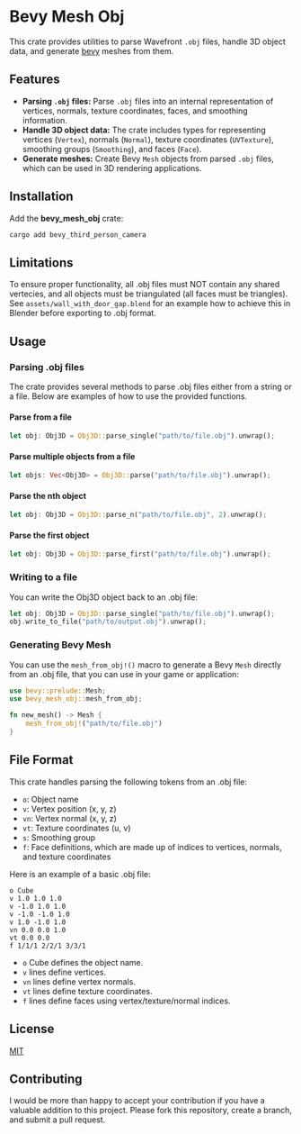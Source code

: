 # Bevy Mesh Obj

This crate provides utilities to parse Wavefront `.obj` files, handle 3D object data, and generate [bevy](https://github.com/bevyengine/bevy) meshes from them.

## Features

- **Parsing `.obj` files:** Parse `.obj` files into an internal representation of vertices, normals, texture coordinates, faces, and smoothing information.
- **Handle 3D object data:** The crate includes types for representing vertices (`Vertex`), normals (`Normal`), texture coordinates (`UVTexture`), smoothing groups (`Smoothing`), and faces (`Face`).
- **Generate meshes:** Create Bevy `Mesh` objects from parsed `.obj` files, which can be used in 3D rendering applications.


## Installation

Add the **bevy_mesh_obj** crate: 

```bash
cargo add bevy_third_person_camera
```

## Limitations

To ensure proper functionality, all .obj files must NOT contain any shared vertecies, and all objects must be triangulated (all faces must be triangles). See `assets/wall_with_door_gap.blend` for an example how to achieve this in Blender before exporting to .obj format.

## Usage

### Parsing .obj files

The crate provides several methods to parse .obj files either from a string or a file. Below are examples of how to use the provided functions.

#### Parse from a file
```rust
let obj: Obj3D = Obj3D::parse_single("path/to/file.obj").unwrap();
```

#### Parse multiple objects from a file

```rust
let objs: Vec<Obj3D> = Obj3D::parse("path/to/file.obj").unwrap();
```

#### Parse the nth object

```rust
let obj: Obj3D = Obj3D::parse_n("path/to/file.obj", 2).unwrap();
```

#### Parse the first object

```rust
let obj: Obj3D = Obj3D::parse_first("path/to/file.obj").unwrap();
```

### Writing to a file

You can write the Obj3D object back to an .obj file:

```rust
let obj: Obj3D = Obj3D::parse_single("path/to/file.obj").unwrap();
obj.write_to_file("path/to/output.obj").unwrap();
```

### Generating Bevy Mesh

You can use the `mesh_from_obj!()` macro to generate a Bevy `Mesh` directly from an .obj file, that you can use in your game or application:

```rust
use bevy::prelude::Mesh;
use bevy_mesh_obj::mesh_from_obj;

fn new_mesh() -> Mesh {
    mesh_from_obj!("path/to/file.obj")
}
```

## File Format

This crate handles parsing the following tokens from an .obj file:

- `o`: Object name
- `v`: Vertex position (x, y, z)
- `vn`: Vertex normal (x, y, z)
- `vt`: Texture coordinates (u, v)
- `s`: Smoothing group
- `f`: Face definitions, which are made up of indices to vertices, normals, and texture coordinates

Here is an example of a basic .obj file:

```
o Cube
v 1.0 1.0 1.0
v -1.0 1.0 1.0
v -1.0 -1.0 1.0
v 1.0 -1.0 1.0
vn 0.0 0.0 1.0
vt 0.0 0.0
f 1/1/1 2/2/1 3/3/1
```

- `o` Cube defines the object name.
- `v` lines define vertices.
- `vn` lines define vertex normals.
- `vt` lines define texture coordinates.
- `f` lines define faces using vertex/texture/normal indices.

## License

[MIT](https://mit-license.org)


## Contributing
I would be more than happy to accept your contribution if you have a valuable addition to this project. Please fork this repository, create a branch, and submit a pull request.
